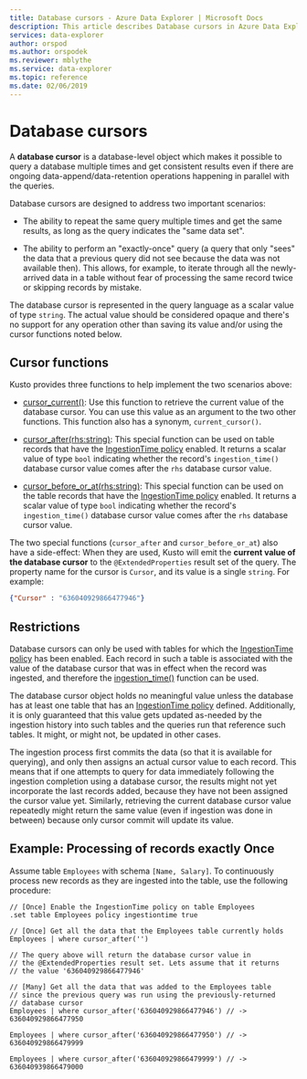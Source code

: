 ```yaml
---
title: Database cursors - Azure Data Explorer | Microsoft Docs
description: This article describes Database cursors in Azure Data Explorer.
services: data-explorer
author: orspod
ms.author: orspodek
ms.reviewer: mblythe
ms.service: data-explorer
ms.topic: reference
ms.date: 02/06/2019
---
```

# Database cursors

A **database cursor** is a database-level object which makes it possible to
query a database multiple times and get consistent results
even if there are ongoing data-append/data-retention operations happening in
parallel with the queries.

Database cursors are designed to address two important scenarios:

* The ability to repeat the same query multiple times and get the same results,
  as long as the query indicates the "same data set".

* The ability to perform an "exactly-once" query (a query that only "sees" the
   data that a previous query did not see because the data was not available then).
   This allows, for example, to iterate through all the newly-arrived data in a table without
   fear of processing the same record twice or skipping records by mistake.

The database cursor is represented in the query language as a scalar value of type
`string`. The actual value should be considered opaque and there's no support
for any operation other than saving its value and/or using the cursor functions
noted below.

## Cursor functions

Kusto provides three functions to help implement the two scenarios above:

* [cursor_current()](../query/cursorcurrent.md):
   Use this function to retrieve the current value of the database cursor.
   You can use this value as an argument to the two other functions.
   This function also has a synonym, `current_cursor()`.

* [cursor_after(rhs:string)](../query/cursorafterfunction.md):
   This special function can be used on table records that have the
   [IngestionTime policy](ingestiontime-policy.md) enabled. It returns
   a scalar value of type `bool` indicating whether the record's `ingestion_time()`
   database cursor value comes after the `rhs` database cursor value.

* [cursor_before_or_at(rhs:string)](../query/cursorbeforeoratfunction.md):
   This special function can be used on the table records that have the
   [IngestionTime policy](ingestiontime-policy.md) enabled. It returns
   a scalar value of type `bool` indicating whether the record's `ingestion_time()`
   database cursor value comes after the `rhs` database cursor value.

The two special functions (`cursor_after` and `cursor_before_or_at`) also have
a side-effect: When they are used, Kusto will emit the **current value of the database cursor**
to the `@ExtendedProperties` result set of the query. The property name for the
cursor is `Cursor`, and its value is a single `string`. For example:

```json
{"Cursor" : "636040929866477946"}
```

## Restrictions

Database cursors can only be used with tables for which the
[IngestionTime policy](ingestiontime-policy.md)
has been enabled. Each record in such a table is associated with the
value of the database cursor that was in effect when the record was ingested,
and therefore the [ingestion_time()](../query/ingestiontimefunction.md)
function can be used.

The database cursor object holds no meaningful value unless the database has at least one
table that has an [IngestionTime policy](ingestiontime-policy.md) defined.
Additionally, it is only guaranteed that this value gets updated as-needed by the ingestion
history into such tables and the queries run that reference such tables. It might, or might
not, be updated in other cases.

The ingestion process first
commits the data (so that it is available for querying), and only then assigns
an actual cursor value to each record. This means that if one attempts to query
for data immediately following the ingestion completion using a database cursor,
the results might not yet incorporate the last records added, because they have
not been assigned the cursor value yet. Similarly, retrieving the current
database cursor value repeatedly might return the same value (even if ingestion
was done in between) because only cursor commit will update its value.

## Example: Processing of records exactly Once

Assume table `Employees` with schema `[Name, Salary]`.
To continuously process new records as they are ingested into the table,
use the following procedure:

```kusto
// [Once] Enable the IngestionTime policy on table Employees
.set table Employees policy ingestiontime true

// [Once] Get all the data that the Employees table currently holds 
Employees | where cursor_after('')

// The query above will return the database cursor value in
// the @ExtendedProperties result set. Lets assume that it returns
// the value '636040929866477946'

// [Many] Get all the data that was added to the Employees table
// since the previous query was run using the previously-returned
// database cursor 
Employees | where cursor_after('636040929866477946') // -> 636040929866477950

Employees | where cursor_after('636040929866477950') // -> 636040929866479999

Employees | where cursor_after('636040929866479999') // -> 636040939866479000
```